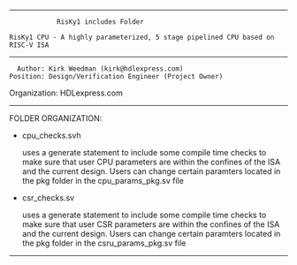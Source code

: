 ****************************************************************************************

				RisKy1 includes Folder

    RisKy1 CPU - A highly parameterized, 5 stage pipelined CPU based on RISC-V ISA
----------------------------------------------------------------------------------------

      Author: Kirk Weedman (kirk@hdlexpress.com)
    Position: Design/Verification Engineer (Project Owner)
Organization: HDLexpress.com

----------------------------------------------------------------------------------------

FOLDER ORGANIZATION:

- cpu_checks.svh

   uses a generate statement to include some compile time checks to make sure that
   user CPU parameters are within the confines of the ISA and the current design. Users
   can change certain paramters located in the pkg folder in the cpu_params_pkg.sv file
   
         
- csr_checks.sv
   
   uses a generate statement to include some compile time checks to make sure that
   user CSR parameters are within the confines of the ISA and the current design. Users
   can change certain paramters located in the pkg folder in the csru_params_pkg.sv file

****************************************************************************************
